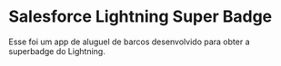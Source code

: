 # Salesforce Lightning Super Badge
Esse foi um app de aluguel de barcos desenvolvido para obter a superbadge do Lightning.


